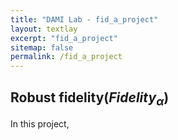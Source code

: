 ```yaml
---
title: "DAMI Lab - fid_a_project"
layout: textlay
excerpt: "fid_a_project"
sitemap: false
permalink: /fid_a_project
---
```


## Robust fidelity($Fidelity_\alpha$)
In this project,  

